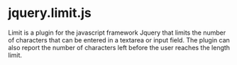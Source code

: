 jquery.limit.js
===============

Limit is a plugin for the javascript framework Jquery that limits the number of characters that can be entered in a textarea or input field. The plugin can also report the number of characters left before the user reaches the length limit.